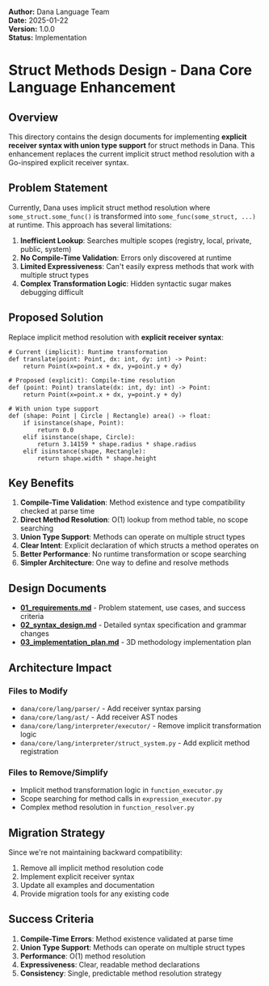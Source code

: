 **Author:** Dana Language Team  
**Date:** 2025-01-22  
**Version:** 1.0.0  
**Status:** Implementation


# Struct Methods Design - Dana Core Language Enhancement

## Overview

This directory contains the design documents for implementing **explicit receiver syntax with union type support** for struct methods in Dana. This enhancement replaces the current implicit struct method resolution with a Go-inspired explicit receiver syntax.

## Problem Statement

Currently, Dana uses implicit struct method resolution where `some_struct.some_func()` is transformed into `some_func(some_struct, ...)` at runtime. This approach has several limitations:

1. **Inefficient Lookup**: Searches multiple scopes (registry, local, private, public, system)
2. **No Compile-Time Validation**: Errors only discovered at runtime
3. **Limited Expressiveness**: Can't easily express methods that work with multiple struct types
4. **Complex Transformation Logic**: Hidden syntactic sugar makes debugging difficult

## Proposed Solution

Replace implicit method resolution with **explicit receiver syntax**:

```dana
# Current (implicit): Runtime transformation
def translate(point: Point, dx: int, dy: int) -> Point:
    return Point(x=point.x + dx, y=point.y + dy)

# Proposed (explicit): Compile-time resolution
def (point: Point) translate(dx: int, dy: int) -> Point:
    return Point(x=point.x + dx, y=point.y + dy)

# With union type support
def (shape: Point | Circle | Rectangle) area() -> float:
    if isinstance(shape, Point):
        return 0.0
    elif isinstance(shape, Circle):
        return 3.14159 * shape.radius * shape.radius
    elif isinstance(shape, Rectangle):
        return shape.width * shape.height
```

## Key Benefits

1. **Compile-Time Validation**: Method existence and type compatibility checked at parse time
2. **Direct Method Resolution**: O(1) lookup from method table, no scope searching
3. **Union Type Support**: Methods can operate on multiple struct types
4. **Clear Intent**: Explicit declaration of which structs a method operates on
5. **Better Performance**: No runtime transformation or scope searching
6. **Simpler Architecture**: One way to define and resolve methods

## Design Documents

- **[01_requirements.md](01_requirements.md)** - Problem statement, use cases, and success criteria
- **[02_syntax_design.md](02_syntax_design.md)** - Detailed syntax specification and grammar changes
- **[03_implementation_plan.md](03_implementation_plan.md)** - 3D methodology implementation plan

## Architecture Impact

### Files to Modify
- `dana/core/lang/parser/` - Add receiver syntax parsing
- `dana/core/lang/ast/` - Add receiver AST nodes
- `dana/core/lang/interpreter/executor/` - Remove implicit transformation logic
- `dana/core/lang/interpreter/struct_system.py` - Add explicit method registration

### Files to Remove/Simplify
- Implicit method transformation logic in `function_executor.py`
- Scope searching for method calls in `expression_executor.py`
- Complex method resolution in `function_resolver.py`

## Migration Strategy

Since we're not maintaining backward compatibility:
1. Remove all implicit method resolution code
2. Implement explicit receiver syntax
3. Update all examples and documentation
4. Provide migration tools for any existing code

## Success Criteria

1. **Compile-Time Errors**: Method existence validated at parse time
2. **Union Type Support**: Methods can operate on multiple struct types
3. **Performance**: O(1) method resolution
4. **Expressiveness**: Clear, readable method declarations
5. **Consistency**: Single, predictable method resolution strategy 